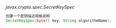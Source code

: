 *javax.crypto.spec.SecretKeySpec*

```java
创建一个密钥描述规格说明
SecretKeySpec(byte[] key, String algorithmName);
```